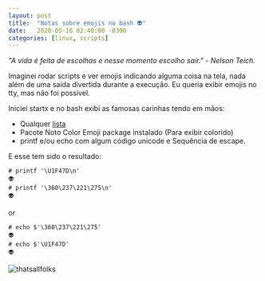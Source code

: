 ```yaml
---
layout: post
title:  "Notas sobre emojis no bash 👽"
date:   2020-05-16 02:40:00 -0300
categories: [linux, scripts]
---
```


_"A vida é feita de escolhas e nesse momento escolho sair." - Nelson Teich._


Imaginei rodar scripts e ver emojis indicando alguma coisa na tela, nada além de uma saída divertida durante a execução.
Eu queria exibir emojis no tty, mas não foi possível. 

Iniciei startx e no bash exibi as famosas carinhas tendo em mãos:

- Qualquer [lista](https://unicode.org/emoji/charts/full-emoji-list.html)
- Pacote Noto Color Emoji package instalado (Para exibir colorido)
- printf e/ou echo com algum código unicode e Sequência de escape.

E esse tem sido o resultado:

```
# printf '\U1F47D\n'
👽
# printf '\360\237\221\275\n'
👽
```
or
```
# echo $'\360\237\221\275'
👽
# echo $'\U1F47D'
👽
 ```
![thatsallfolks](https://qph.fs.quoracdn.net/main-qimg-0091a2fc16180ba9a3b0b0e74678ca1f)

